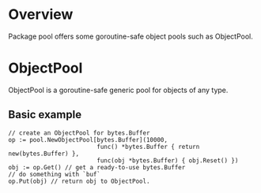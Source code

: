 # Overview

Package pool offers some goroutine-safe object pools such as ObjectPool.

# ObjectPool

ObjectPool is a goroutine-safe generic pool for objects of any type.

## Basic example

	// create an ObjectPool for bytes.Buffer
	op := pool.NewObjectPool[bytes.Buffer](10000,
	                         func() *bytes.Buffer { return new(bytes.Buffer) },
	                         func(obj *bytes.Buffer) { obj.Reset() })
	obj := op.Get() // get a ready-to-use bytes.Buffer
	// do something with `buf`
	op.Put(obj) // return obj to ObjectPool.
